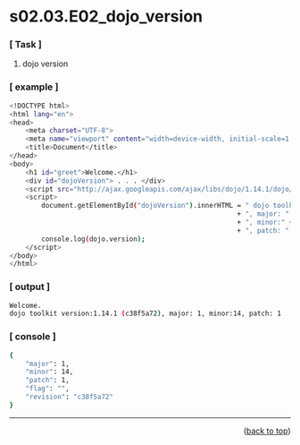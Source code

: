 <a name="topage"></a>

# s02.03.E02_dojo_version

### [ Task ]
  1. dojo version
 
### [ example ]

```sh
<!DOCTYPE html>
<html lang="en">
<head>
    <meta charset="UTF-8">
    <meta name="viewport" content="width=device-width, initial-scale=1.0">
    <title>Document</title>
</head>
<body>
    <h1 id="greet">Welcome.</h1>
    <div id="dojoVersion"> . . . </div>
    <script src="http://ajax.googleapis.com/ajax/libs/dojo/1.14.1/dojo/dojo.js"></script>
    <script>
        document.getElementById("dojoVersion").innerHTML = " dojo toolkit version:" + dojo.version
                                                         + ", major: " + dojo.version.major
                                                         + ", minor:" + dojo.version.minor
                                                         + ", patch: " + dojo.version.patch;
        console.log(dojo.version);
    </script>
</body>
</html>
```

### [ output ]

```sh
Welcome.
dojo toolkit version:1.14.1 (c38f5a72), major: 1, minor:14, patch: 1
```

### [ console ]

```sh
{
    "major": 1,
    "minor": 14,
    "patch": 1,
    "flag": "",
    "revision": "c38f5a72"
}
```


-----

<p align="right">(<a href="#topage">back to top</a>)</p>
<br/>
<br/>
